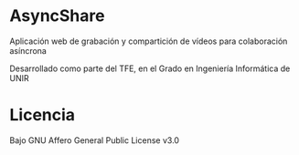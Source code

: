 # AsyncShare
Aplicación web de grabación y compartición de vídeos para colaboración asíncrona

Desarrollado como parte del TFE, en el Grado en Ingeniería Informática de UNIR

# Licencia
Bajo GNU Affero General Public License v3.0
